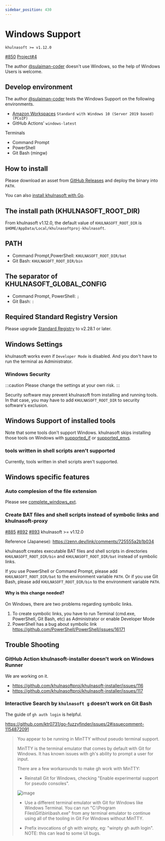 ```yaml
---
sidebar_position: 430
---
```


# Windows Support

`khulnasoft >= v1.12.0`

[#850](https://github.com/khulnasoftproj/khulnasoft/issues/850)
[Project#4](https://github.com/orgs/khulnasoftproj/projects/4)

The author [@sulaiman-coder](https://github.com/sulaiman-coder) doesn't use Windows, so the help of Windows Users is welcome.

## Develop environment

The author [@sulaiman-coder](https://github.com/sulaiman-coder) tests the Windows Support on the following environments.

* [Amazon Workspaces](https://aws.amazon.com/workspaces/) `Standard with Windows 10 (Server 2019 based) (PCoIP)`
* GitHub Actions' `windows-latest`

Terminals

* Command Prompt
* PowerShell
* Git Bash (mingw)

## How to install

Please download an asset from [GitHub Releases](https://github.com/khulnasoftproj/khulnasoft/releases) and deploy the binary into `PATH`.

You can also [install khulnasoft with Go](/docs/install#go). 

## The install path (KHULNASOFT_ROOT_DIR)

From khulnasoft v1.12.0, the default value of `KHULNASOFT_ROOT_DIR` is `$HOME/AppData/Local/khulnasoftproj-khulnasoft`.

## PATH

* Command Prompt,PowerShell: `KHULNASOFT_ROOT_DIR/bat`
* Git Bash: `KHULNASOFT_ROOT_DIR/bin`

## The separator of KHULNASOFT_GLOBAL_CONFIG

* Command Prompt, PowerShell: `;`
* Git Bash: `:`

## Required Standard Registry Version

Please upgrade [Standard Registry](https://github.com/khulnasoftproj/khulnasoft-registry) to v2.28.1 or later.

## Windows Settings

khulnasoft works even if `Developer Mode` is disabled.
And you don't have to run the terminal as Administrator.

### Windows Security

:::caution
Please change the settings at your own risk.
:::

Security software may prevent khulnasoft from installing and running tools.
In that case, you may have to add `KHULNASOFT_ROOT_DIR` to security software's exclusion. 

## Windows Support of installed tools

Note that some tools don't support Windows.
khulnasoft skips installing those tools on Windows with [supported_if](/docs/reference/registry-config/supported-if) or [supported_envs](/docs/reference/registry-config/supported-envs).

### tools written in shell scripts aren't supported

Currently, tools written in shell scripts aren't supported.

## Windows specific features

### Auto complesion of the file extension

Please see [complete_windows_ext](/docs/reference/registry-config/complete-windows-ext).

### Create BAT files and shell scripts instead of symbolic links and khulnasoft-proxy

[#885](https://github.com/khulnasoftproj/khulnasoft/issues/885) [#892](https://github.com/khulnasoftproj/khulnasoft/pull/892) [#893](https://github.com/khulnasoftproj/khulnasoft/issues/893) khulnasoft >= v1.12.0

Reference (Japanese): https://zenn.dev/link/comments/725555a2b1b034

khulnasoft creates executable BAT files and shell scripts in directories `KHULNASOFT_ROOT_DIR/bin` and `KHULNASOFT_ROOT_DIR/bat` instead of symbolic links.

If you use PowerShell or Command Prompt, please add `KHULNASOFT_ROOT_DIR/bat` to the environment variable `PATH`.
Or if you use Git Bash, please add `KHULNASOFT_ROOT_DIR/bin` to the environment variable `PATH`.

#### Why is this change needed?

On Windows, there are two problems regarding symbolic links.

1. To create symbolic links, you have to run Terminal (cmd.exe, PowerShell, Git Bash, etc) as Administrator or enable Developer Mode
1. PowerShell has a bug about symbolic link https://github.com/PowerShell/PowerShell/issues/16171

## Trouble Shooting

### GitHub Action khulnasoft-installer doesn't work on Windows Runner

We are working on it.

* https://github.com/khulnasoftproj/khulnasoft-installer/issues/116
* https://github.com/khulnasoftproj/khulnasoft-installer/issues/117

### Interactive Search by `khulnasoft g` doesn't work on Git Bash

The guide of `gh auth login` is helpful.

https://github.com/ktr0731/go-fuzzyfinder/issues/2#issuecomment-1154872091

> You appear to be running in MinTTY without pseudo terminal support.
> 
> MinTTY is the terminal emulator that comes by default with Git
> for Windows. It has known issues with gh's ability to prompt a
> user for input.
> 
> There are a few workarounds to make gh work with MinTTY:
> 
> - Reinstall Git for Windows, checking "Enable experimental support for pseudo consoles".
> 
> ![image](https://user-images.githubusercontent.com/13323303/173531978-21a99818-11ff-4385-962a-64f74e4023db.png)
> 
> - Use a different terminal emulator with Git for Windows like Windows Terminal.
>   You can run "C:\Program Files\Git\bin\bash.exe" from any terminal emulator to continue
>   using all of the tooling in Git For Windows without MinTTY.
> 
> - Prefix invocations of gh with winpty, eg: "winpty gh auth login".
>   NOTE: this can lead to some UI bugs.
